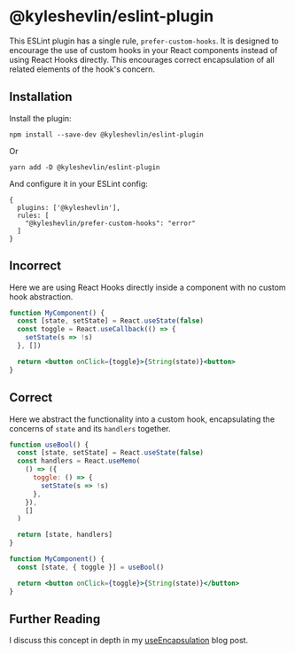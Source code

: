 # @kyleshevlin/eslint-plugin

This ESLint plugin has a single rule, `prefer-custom-hooks`. It is designed to encourage the use of custom hooks in your React components instead of using React Hooks directly. This encourages correct encapsulation of all related elements of the hook's concern.

## Installation

Install the plugin:

```
npm install --save-dev @kyleshevlin/eslint-plugin
```

Or

```
yarn add -D @kyleshevlin/eslint-plugin
```

And configure it in your ESLint config:

```
{
  plugins: ['@kyleshevlin'],
  rules: [
    "@kyleshevlin/prefer-custom-hooks": "error"
  ]
}
```

## Incorrect

Here we are using React Hooks directly inside a component with no custom hook abstraction.

```jsx
function MyComponent() {
  const [state, setState] = React.useState(false)
  const toggle = React.useCallback(() => {
    setState(s => !s)
  }, [])

  return <button onClick={toggle}>{String(state)}<button>
}
```

## Correct

Here we abstract the functionality into a custom hook, encapsulating the concerns of `state` and its `handlers` together.

```jsx
function useBool() {
  const [state, setState] = React.useState(false)
  const handlers = React.useMemo(
    () => ({
      toggle: () => {
        setState(s => !s)
      },
    }),
    []
  )

  return [state, handlers]
}

function MyComponent() {
  const [state, { toggle }] = useBool()

  return <button onClick={toggle}>{String(state)}</button>
}
```

## Further Reading

I discuss this concept in depth in my [useEncapsulation](https://kyleshevlin.com/use-encapsulation) blog post.
